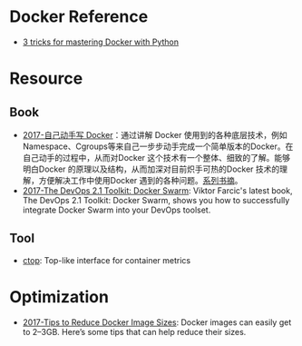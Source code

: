 # Docker Reference

- [3 tricks for mastering Docker with Python](https://hackernoon.com/3-tricks-for-mastering-docker-with-python-99876412348d?source=reading_list---------6-1---------)

# Resource
## Book
- [2017-自己动手写 Docker](http://www.phei.com.cn/module/goods/wssd_content.jsp?bookid=50014)：通过讲解 Docker 使用到的各种底层技术，例如Namespace、Cgroups等来自己一步步动手完成一个简单版本的Docker。在自己动手的过程中，从而对Docker 这个技术有一个整体、细致的了解。能够明白Docker 的原理以及结构，从而加深对目前炽手可热的Docker 技术的理解，方便解决工作中使用Docker 遇到的各种问题。[系列书摘](https://yq.aliyun.com/articles/64928)。
- [2017-The DevOps 2.1 Toolkit: Docker Swarm](https://parg.co/bjC): Viktor Farcic's latest book, The DevOps 2.1 Toolkit: Docker Swarm, shows you how to successfully integrate Docker Swarm into your DevOps toolset.

## Tool

- [ctop](https://github.com/bcicen/ctop): Top-like interface for container metrics

# Optimization
- [2017-Tips to Reduce Docker Image Sizes](https://parg.co/beS): Docker images can easily get to 2–3GB. Here’s some tips that can help reduce their sizes.